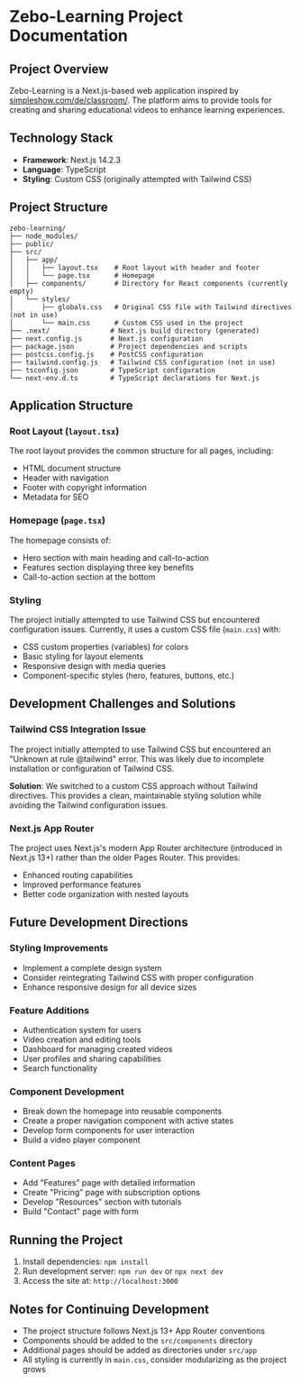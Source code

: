 # Zebo-Learning Project Documentation

## Project Overview
Zebo-Learning is a Next.js-based web application inspired by [simpleshow.com/de/classroom/](https://simpleshow.com/de/classroom/). The platform aims to provide tools for creating and sharing educational videos to enhance learning experiences.

## Technology Stack
- **Framework**: Next.js 14.2.3
- **Language**: TypeScript
- **Styling**: Custom CSS (originally attempted with Tailwind CSS)

## Project Structure

```
zebo-learning/
├── node_modules/
├── public/
├── src/
│   ├── app/
│   │   ├── layout.tsx    # Root layout with header and footer
│   │   └── page.tsx      # Homepage
│   ├── components/       # Directory for React components (currently empty)
│   └── styles/
│       ├── globals.css   # Original CSS file with Tailwind directives (not in use)
│       └── main.css      # Custom CSS used in the project
├── .next/               # Next.js build directory (generated)
├── next.config.js       # Next.js configuration
├── package.json         # Project dependencies and scripts
├── postcss.config.js    # PostCSS configuration
├── tailwind.config.js   # Tailwind CSS configuration (not in use)
├── tsconfig.json        # TypeScript configuration
└── next-env.d.ts        # TypeScript declarations for Next.js
```

## Application Structure

### Root Layout (`layout.tsx`)
The root layout provides the common structure for all pages, including:
- HTML document structure
- Header with navigation
- Footer with copyright information
- Metadata for SEO

### Homepage (`page.tsx`)
The homepage consists of:
- Hero section with main heading and call-to-action
- Features section displaying three key benefits
- Call-to-action section at the bottom

### Styling
The project initially attempted to use Tailwind CSS but encountered configuration issues. Currently, it uses a custom CSS file (`main.css`) with:
- CSS custom properties (variables) for colors
- Basic styling for layout elements
- Responsive design with media queries
- Component-specific styles (hero, features, buttons, etc.)

## Development Challenges and Solutions

### Tailwind CSS Integration Issue
The project initially attempted to use Tailwind CSS but encountered an "Unknown at rule @tailwind" error. This was likely due to incomplete installation or configuration of Tailwind CSS.

**Solution**: We switched to a custom CSS approach without Tailwind directives. This provides a clean, maintainable styling solution while avoiding the Tailwind configuration issues.

### Next.js App Router
The project uses Next.js's modern App Router architecture (introduced in Next.js 13+) rather than the older Pages Router. This provides:
- Enhanced routing capabilities
- Improved performance features
- Better code organization with nested layouts

## Future Development Directions

### Styling Improvements
- Implement a complete design system
- Consider reintegrating Tailwind CSS with proper configuration
- Enhance responsive design for all device sizes

### Feature Additions
- Authentication system for users
- Video creation and editing tools
- Dashboard for managing created videos
- User profiles and sharing capabilities
- Search functionality

### Component Development
- Break down the homepage into reusable components
- Create a proper navigation component with active states
- Develop form components for user interaction
- Build a video player component

### Content Pages
- Add "Features" page with detailed information
- Create "Pricing" page with subscription options
- Develop "Resources" section with tutorials
- Build "Contact" page with form

## Running the Project
1. Install dependencies: `npm install`
2. Run development server: `npm run dev` or `npx next dev`
3. Access the site at: `http://localhost:3000`

## Notes for Continuing Development
- The project structure follows Next.js 13+ App Router conventions
- Components should be added to the `src/components` directory
- Additional pages should be added as directories under `src/app`
- All styling is currently in `main.css`, consider modularizing as the project grows 